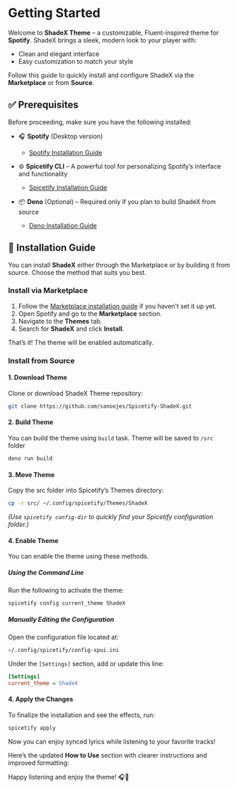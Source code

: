 # Getting Started

Welcome to **ShadeX Theme** – a customizable, Fluent-inspired theme for
**Spotify**. ShadeX brings a sleek, modern look to your player with:

- Clean and elegant interface
- Easy customization to match your style

Follow this guide to quickly install and configure ShadeX via the
**Marketplace** or from **Source**.

## ✅ Prerequisites

Before proceeding, make sure you have the following installed:

- 🎧 **Spotify** (Desktop version)
  - [Spotify Installation Guide](https://www.spotify.com/de-en/download/)

- ⚙ **Spicetify CLI** – A powerful tool for personalizing Spotify’s interface
  and functionality
  - [Spicetify Installation Guide](https://spicetify.app/docs/getting-started)

- 📦 **Deno** (Optional) – Required only if you plan to build ShadeX from source
  - [Deno Installation Guide](https://docs.deno.com/runtime/getting_started)

## 🚀 Installation Guide

You can install **ShadeX** either through the Marketplace or by building it from
source. Choose the method that suits you best.

### **Install via Marketplace**

1. Follow the
   [Marketplace installation guide](https://github.com/spicetify/marketplace/wiki/Installation)
   if you haven’t set it up yet.
2. Open Spotify and go to the **Marketplace** section.
3. Navigate to the **Themes** tab.
4. Search for **ShadeX** and click **Install**.

That’s it! The theme will be enabled automatically.

### **Install from Source**

#### 1. Download Theme

Clone or download ShadeX Theme repository:

```bash
git clone https://github.com/sanoojes/Spicetify-ShadeX.git
```

#### 2. Build Theme

You can build the theme using `build` task. Theme will be saved to `/src` folder

```bash
deno run build
```

#### 3. Move Theme

Copy the src folder into Spicetify’s Themes directory:

```bash
cp -r src/ ~/.config/spicetify/Themes/ShadeX
```

_(Use `spicetify config-dir` to quickly find your Spicetify configuration
folder.)_

#### 4. Enable Theme

You can enable the theme using these methods.

##### **Using the Command Line**

Run the following to activate the theme:

```bash
spicetify config current_theme ShadeX
```

##### **Manually Editing the Configuration**

Open the configuration file located at:

```bash
~/.config/spicetify/config-xpui.ini
```

Under the `[Settings]` section, add or update this line:

```ini
[Settings]
current_theme = ShadeX
```

#### 4. Apply the Changes

To finalize the installation and see the effects, run:

```bash
spicetify apply
```

Now you can enjoy synced lyrics while listening to your favorite tracks!

Here’s the updated **How to Use** section with clearer instructions and improved
formatting:

Happy listening and enjoy the theme! 🎧📜
